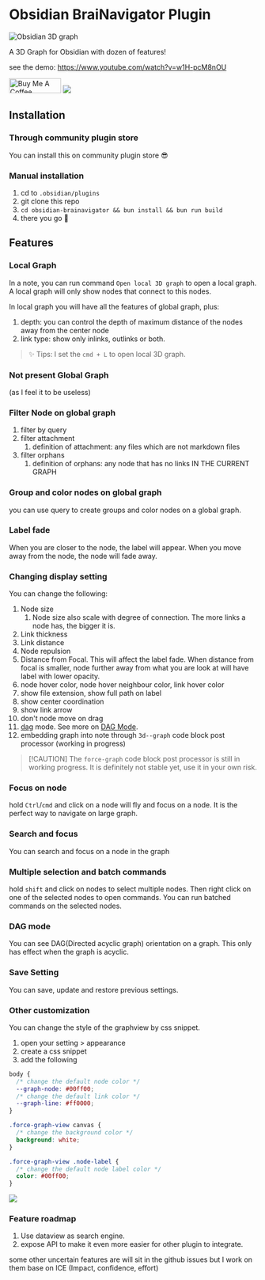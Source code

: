 # Obsidian BraiNavigator Plugin

![Obsidian 3D graph](https://github.com/HananoshikaYomaru/obsidian-brainavigator/assets/43137033/c8a501e8-c5b6-4622-b5df-2a2335609cae)

A 3D Graph for Obsidian with dozen of features!

see the demo: <https://www.youtube.com/watch?v=w1H-pcM8nOU>

<a href="https://www.buymeacoffee.com/yomaru" target="_blank"><img src="https://cdn.buymeacoffee.com/buttons/v2/default-yellow.png" alt="Buy Me A Coffee" style="height: 30px !important;width: 105px !important;" ></a> [![](https://img.shields.io/static/v1?label=Sponsor&message=%E2%9D%A4&logo=GitHub&color=%23fe8e86)](https://github.com/sponsors/hananoshikayomaru)

## Installation

### Through community plugin store

You can install this on community plugin store 😎

### Manual installation

1. cd to `.obsidian/plugins`
2. git clone this repo
3. `cd obsidian-brainavigator && bun install && bun run build`
4. there you go 🎉

## Features

### Local Graph

In a note, you can run command `Open local 3D graph` to open a local graph. A local graph will only show nodes that connect to this nodes.

In local graph you will have all the features of global graph, plus:

1. depth: you can control the depth of maximum distance of the nodes away from the center node
2. link type: show only inlinks, outlinks or both.

> ✨ Tips: I set the `cmd + L` to open local 3D graph.

### Not present Global Graph
(as I feel it to be useless)

### Filter Node on global graph

1. filter by query
2. filter attachment
   1. definition of attachment: any files which are not markdown files
3. filter orphans
   1. definition of orphans: any node that has no links IN THE CURRENT GRAPH

### Group and color nodes on global graph

you can use query to create groups and color nodes on a global graph.

### Label fade

When you are closer to the node, the label will appear. When you move away from the node, the node will fade away.

### Changing display setting

You can change the following:

1. Node size
   1. Node size also scale with degree of connection. The more links a node has, the bigger it is.
2. Link thickness
3. Link distance
4. Node repulsion
5. Distance from Focal. This will affect the label fade. When distance from focal is smaller, node further away from what you are look at will have label with lower opacity.
6. node hover color, node hover neighbour color, link hover color
7. show file extension, show full path on label
8. show center coordination
9. show link arrow
10. don't node move on drag
11. [dag](https://en.wikipedia.org/wiki/Directed_acyclic_graph) mode. See more on [DAG Mode](https://github.com/HananoshikaYomaru/obsidian-3d--graph#dag-mode).
12. embedding graph into note through `3d--graph` code block post processor (working in progress)

> [!CAUTION] The `force-graph` code block post processor is still in working progress.
> It is definitely not stable yet, use it in your own risk.

### Focus on node

hold `Ctrl`/`cmd` and click on a node will fly and focus on a node. It is the perfect way to navigate on large graph.

### Search and focus

You can search and focus on a node in the graph

### Multiple selection and batch commands

hold `shift` and click on nodes to select multiple nodes. Then right click on one of the selected nodes to open commands. You can run batched commands on the selected nodes.

### DAG mode

You can see DAG(Directed acyclic graph) orientation on a graph. This only has effect when the graph is acyclic.

### Save Setting

You can save, update and restore previous settings.

### Other customization

You can change the style of the graphview by css snippet.

1. open your setting > appearance
2. create a css snippet
3. add the following

```css
body {
  /* change the default node color */
  --graph-node: #00ff00;
  /* change the default link color */
  --graph-line: #ff0000;
}

.force-graph-view canvas {
  /* change the background color */
  background: white;
}

.force-graph-view .node-label {
  /* change the default node label color */
  color: #00ff00;
}
```

![](https://share.cleanshot.com/Ld9xzBJ4+)

### Feature roadmap

1. Use dataview as search engine.
2. expose API to make it even more easier for other plugin to integrate.

some other uncertain features are will sit in the github issues but I work on them base on ICE (Impact, confidence, effort)
